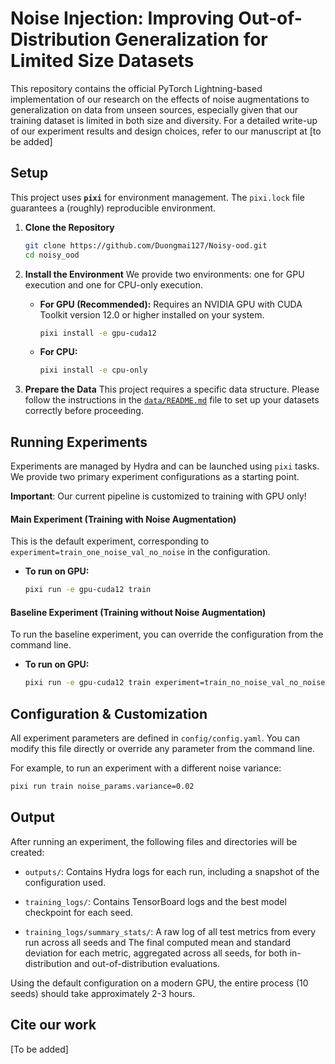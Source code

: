 # Noise Injection: Improving Out-of-Distribution Generalization for Limited Size Datasets

This repository contains the official PyTorch Lightning-based implementation of our research on the effects of noise augmentations to generalization on data from unseen sources, especially given that our training dataset is limited in both size and diversity. For a detailed write-up of our experiment results and design choices, refer to our manuscript at [to be added]

## Setup

This project uses **`pixi`** for environment management. The `pixi.lock` file guarantees a (roughly) reproducible environment.

1.  **Clone the Repository**
    ```bash
    git clone https://github.com/Duongmai127/Noisy-ood.git
    cd noisy_ood
    ```

2.  **Install the Environment**
    We provide two environments: one for GPU execution and one for CPU-only execution.

    * **For GPU (Recommended):** Requires an NVIDIA GPU with CUDA Toolkit version 12.0 or higher installed on your system.
        ```bash
        pixi install -e gpu-cuda12
        ```

    * **For CPU:**
        ```bash
        pixi install -e cpu-only
        ```

3.  **Prepare the Data**
    This project requires a specific data structure. Please follow the instructions in the [`data/README.md`](data/README.md) file to set up your datasets correctly before proceeding.

## Running Experiments

Experiments are managed by Hydra and can be launched using `pixi` tasks. We provide two primary experiment configurations as a starting point.

**Important**: Our current pipeline is customized to training with GPU only!

#### Main Experiment (Training with Noise Augmentation)

This is the default experiment, corresponding to `experiment=train_one_noise_val_no_noise` in the configuration.

* **To run on GPU:**
    ```bash
    pixi run -e gpu-cuda12 train
    ```

#### Baseline Experiment (Training without Noise Augmentation)

To run the baseline experiment, you can override the configuration from the command line.

* **To run on GPU:**
    ```bash
    pixi run -e gpu-cuda12 train experiment=train_no_noise_val_no_noise
    ```

## Configuration & Customization

All experiment parameters are defined in `config/config.yaml`. You can modify this file directly or override any parameter from the command line.

For example, to run an experiment with a different noise variance:
```bash
pixi run train noise_params.variance=0.02
```

## Output
After running an experiment, the following files and directories will be created:

* `outputs/`: Contains Hydra logs for each run, including a snapshot of the configuration used.

* `training_logs/`: Contains TensorBoard logs and the best model checkpoint for each seed.

* `training_logs/summary_stats/`: A raw log of all test metrics from every run across all seeds and The final computed mean and standard deviation for each metric, aggregated across all seeds, for both in-distribution and out-of-distribution evaluations.

Using the default configuration on a modern GPU, the entire process (10 seeds) should take approximately 2-3 hours.

## Cite our work

[To be added]